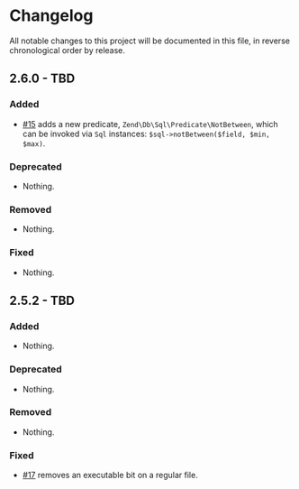 # Changelog

All notable changes to this project will be documented in this file, in reverse chronological order by release.

## 2.6.0 - TBD

### Added

- [#15](https://github.com/zendframework/zend-db/pull/15) adds a new predicate,
  `Zend\Db\Sql\Predicate\NotBetween`, which can be invoked via `Sql`
  instances: `$sql->notBetween($field, $min, $max)`.

### Deprecated

- Nothing.

### Removed

- Nothing.

### Fixed

- Nothing.

## 2.5.2 - TBD

### Added

- Nothing.

### Deprecated

- Nothing.

### Removed

- Nothing.

### Fixed

- [#17](https://github.com/zendframework/zend-db/pull/17) removes an executable
  bit on a regular file.

